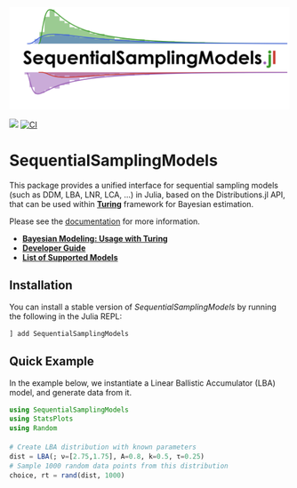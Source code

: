 [![](docs/logo/logo.png)](https://itsdfish.github.io/SequentialSamplingModels.jl/dev/)

[![](https://img.shields.io/badge/docs-latest-blue.svg)](https://itsdfish.github.io/SequentialSamplingModels.jl/dev/) [![CI](https://github.com/itsdfish/SequentialSamplingModels.jl/actions/workflows/CI.yml/badge.svg)](https://github.com/itsdfish/SequentialSamplingModels.jl/actions/workflows/CI.yml)

# SequentialSamplingModels

This package provides a unified interface for sequential sampling models (such as DDM, LBA, LNR, LCA, ...) in Julia, based on the Distributions.jl API, that can be used within [**Turing**](https://turing.ml/) framework for Bayesian estimation.

Please see the [documentation](https://itsdfish.github.io/SequentialSamplingModels.jl/dev/) for more information.

- [**Bayesian Modeling: Usage with Turing**](https://itsdfish.github.io/SequentialSamplingModels.jl/dev/turing_simple/)
- [**Developer Guide**](https://itsdfish.github.io/SequentialSamplingModels.jl/dev/developer_guide/)
- [**List of Supported Models**](https://itsdfish.github.io/SequentialSamplingModels.jl/dev/)

## Installation

You can install a stable version of *SequentialSamplingModels* by running the following in the Julia REPL:

```julia
] add SequentialSamplingModels
```

## Quick Example

In the example below, we instantiate a Linear Ballistic Accumulator (LBA) model, and generate data from it.

```julia
using SequentialSamplingModels
using StatsPlots
using Random

# Create LBA distribution with known parameters
dist = LBA(; ν=[2.75,1.75], A=0.8, k=0.5, τ=0.25)
# Sample 1000 random data points from this distribution
choice, rt = rand(dist, 1000)
```